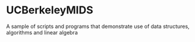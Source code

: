 UCBerkeleyMIDS
==============

A sample of scripts and programs that demonstrate use of data structures, algorithms and linear algebra
